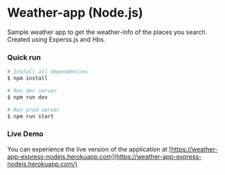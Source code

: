# Weather-app (Node.js)
Sample weather app to get the weather-info of the places you search. Created using Experss.js and Hbs.

### Quick run
``` bash
# Install all dependencies
$ npm install

# Run dev server
$ npm run dev

# Run prod server
$ npm run start

```

### Live Demo
You can experience the live version of the application at [https://weather-app-express-nodejs.herokuapp.com](https://weather-app-express-nodejs.herokuapp.com/)

